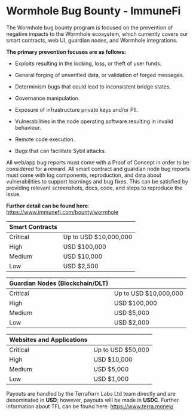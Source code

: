 # Wormhole Bug Bounty - ImmuneFi

The Wormhole bug bounty program is focused on the prevention of negative impacts to the Wormhole ecosystem, which currently covers our smart contracts, web UI, guardian nodes, and Wormhole integrations.

**The primary prevention focuses are as follows:**

* Exploits resulting in the locking, loss, or theft of user funds.

* General forging of unverified data, or validation of forged messages.

* Determinism bugs that could lead to inconsistent bridge states.

* Governance manipulation.

* Exposure of infrastructure private keys and/or PII.

* Vulnerabilities in the node operating software resulting in invalid behaviour.

* Remote code execution.

* Bugs that can facilitate Sybil attacks.




All web/app bug reports must come with a Proof of Concept in order to be considered for a reward. All smart contract and guardian node bug reports must come with log components, reproduction, and data about vulnerabilities to support learnings and bug fixes. This can be satisfied by providing relevant screenshots, docs, code, and steps to reproduce the issue.



**Further detail can be found here**: https://www.immunefi.com/bounty/wormhole




| **Smart Contracts**  |               |
| ------------- | ------------- |
| Critical  | Up to USD $10,000,000  |
| High      | USD $100,000  |
| Medium    | USD $10,000  |
| Low       | USD $2,500  |




| **Guardian Nodes (Blockchain/DLT)** |               |
| ------------- | ------------- |
| Critical  | Up to USD $10,000,000  |
| High      | USD $100,000  |
| Medium    | USD $5,000  |
| Low       | USD $2,000  |




| **Websites and Applications**  |               |
| ------------- | ------------- |
| Critical  | Up to USD $50,000  |
| High      | USD $10,000  |
| Medium    | USD $5,000  |
| Low       | USD $1,000  |



Payouts are handled by the Terraform Labs Ltd team directly and are denominated in **USD**; however, payouts will be made in **USDC**. Further information about TFL can be found here: https://www.terra.money/
